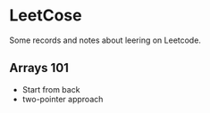 # LeetCose

Some records and notes about leering on Leetcode. 

## Arrays 101

- Start from back
- two-pointer approach
